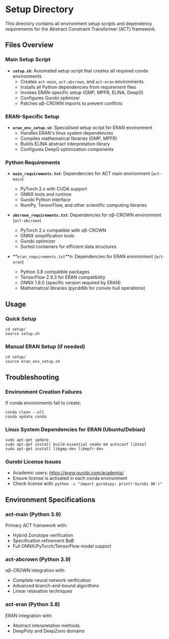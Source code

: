 # Setup Directory

This directory contains all environment setup scripts and dependency requirements for the Abstract Constraint Transformer (ACT) framework.

## Files Overview

### Main Setup Script
- **`setup.sh`**: Automated setup script that creates all required conda environments
  - Creates `act-main`, `act-abcrown`, and `act-eran` environments
  - Installs all Python dependencies from requirement files
  - Invokes ERAN-specific setup (GMP, MPFR, ELINA, DeepG)
  - Configures Gurobi optimizer
  - Patches αβ-CROWN imports to prevent conflicts

### ERAN-Specific Setup
- **`eran_env_setup.sh`**: Specialised setup script for ERAN environment
  - Handles ERAN's linux system dependencies
  - Compiles mathematical libraries (GMP, MPFR)
  - Builds ELINA abstract interpretation library
  - Configures DeepG optimization components

### Python Requirements
- **`main_requirements.txt`**: Dependencies for ACT main environment (`act-main`)
  - PyTorch 2.x with CUDA support
  - ONNX tools and runtime
  - Gurobi Python interface
  - NumPy, TensorFlow, and other scientific computing libraries

- **`abcrown_requirements.txt`**: Dependencies for αβ-CROWN environment (`act-abcrown`)
  - PyTorch 2.x compatible with αβ-CROWN
  - ONNX simplification tools
  - Gurobi optimizer
  - Sorted containers for efficient data structures

- **`eran_requirements.txt`**n: Dependencies for ERAN environment (`act-eran`)
  - Python 3.8 compatible packages
  - TensorFlow 2.9.3 for ERAN compatibility
  - ONNX 1.8.0 (specific version required by ERAN)
  - Mathematical libraries (pycddlib for convex hull operations)

## Usage

### Quick Setup
```
cd setup/
source setup.sh
```

### Manual ERAN Setup (if needed)
```
cd setup/
source eran_env_setup.sh
```

## Troubleshooting

### Environment Creation Failures
If conda environments fail to create:
```
conda clean --all
conda update conda
```

### Linux System Dependencies for ERAN (Ubuntu/Debian)
```
sudo apt-get update
sudo apt-get install build-essential cmake m4 autoconf libtool
sudo apt-get install libgmp-dev libmpfr-dev
```

### Gurobi License Issues
- Academic users: https://www.gurobi.com/academia/
- Ensure license is activated in each conda environment
- Check license with: `python -c "import gurobipy; print('Gurobi OK')"`

## Environment Specifications

### act-main (Python 3.9)
Primary ACT framework with:
- Hybrid Zonotope verification
- Specification refinement BaB
- Full ONNX/PyTorch/TensorFlow model support

### act-abcrown (Python 3.9)
αβ-CROWN integration with:
- Complete neural network verification
- Advanced branch-and-bound algorithms
- Linear relaxation techniques

### act-eran (Python 3.8)
ERAN integration with:
- Abstract interpretation methods
- DeepPoly and DeepZono domains
